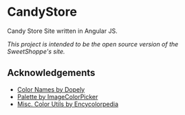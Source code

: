 # CandyStore
Candy Store Site written in Angular JS.

_This project is intended to be the open source version of the SweetShoppe's site._

## Acknowledgements

- [Color Names by Dopely](https://colors.dopely.top/color-pedia/)
- [Palette by ImageColorPicker](https://imagecolorpicker.com/)
- [Misc. Color Utils by Encycolorpedia](https://encycolorpedia.com/e3638b)
